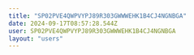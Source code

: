 ```yaml
---
title: "SP02PVE4QWPVYPJ89R303GWWWEHK1B4CJ4NGNBGA"
date: 2024-09-17T08:57:28.544Z
user: SP02PVE4QWPVYPJ89R303GWWWEHK1B4CJ4NGNBGA
layout: "users"
---
```

    